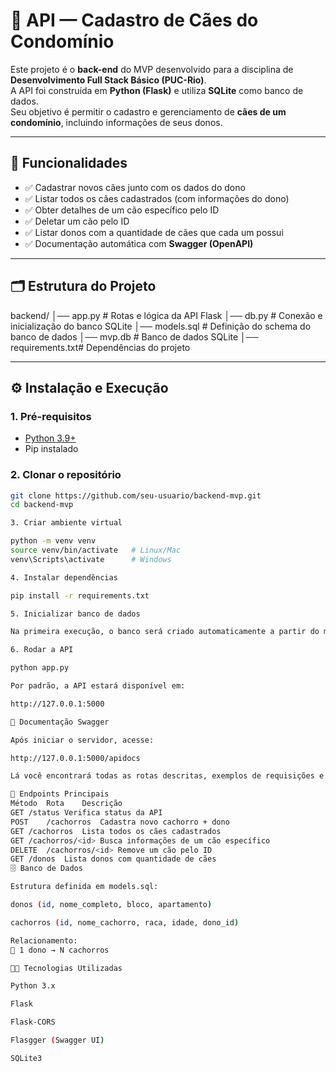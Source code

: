 # 🐾 API — Cadastro de Cães do Condomínio

Este projeto é o **back-end** do MVP desenvolvido para a disciplina de **Desenvolvimento Full Stack Básico (PUC-Rio)**.  
A API foi construída em **Python (Flask)** e utiliza **SQLite** como banco de dados.  
Seu objetivo é permitir o cadastro e gerenciamento de **cães de um condomínio**, incluindo informações de seus donos.

---

## 🚀 Funcionalidades

- ✅ Cadastrar novos cães junto com os dados do dono  
- ✅ Listar todos os cães cadastrados (com informações do dono)  
- ✅ Obter detalhes de um cão específico pelo ID  
- ✅ Deletar um cão pelo ID  
- ✅ Listar donos com a quantidade de cães que cada um possui  
- ✅ Documentação automática com **Swagger (OpenAPI)**  

---

## 🗂 Estrutura do Projeto

backend/
│── app.py # Rotas e lógica da API Flask
│── db.py # Conexão e inicialização do banco SQLite
│── models.sql # Definição do schema do banco de dados
│── mvp.db # Banco de dados SQLite
│── requirements.txt# Dependências do projeto


---

## ⚙️ Instalação e Execução

### 1. Pré-requisitos
- [Python 3.9+](https://www.python.org/downloads/)
- Pip instalado

### 2. Clonar o repositório
```bash
git clone https://github.com/seu-usuario/backend-mvp.git
cd backend-mvp

3. Criar ambiente virtual

python -m venv venv
source venv/bin/activate   # Linux/Mac
venv\Scripts\activate      # Windows

4. Instalar dependências

pip install -r requirements.txt

5. Inicializar banco de dados

Na primeira execução, o banco será criado automaticamente a partir do models.sql.

6. Rodar a API

python app.py

Por padrão, a API estará disponível em:

http://127.0.0.1:5000

📖 Documentação Swagger

Após iniciar o servidor, acesse:

http://127.0.0.1:5000/apidocs

Lá você encontrará todas as rotas descritas, exemplos de requisições e respostas.

🔗 Endpoints Principais
Método	Rota	Descrição
GET	/status	Verifica status da API
POST	/cachorros	Cadastra novo cachorro + dono
GET	/cachorros	Lista todos os cães cadastrados
GET	/cachorros/<id>	Busca informações de um cão específico
DELETE	/cachorros/<id>	Remove um cão pelo ID
GET	/donos	Lista donos com quantidade de cães
🗄 Banco de Dados

Estrutura definida em models.sql:

donos (id, nome_completo, bloco, apartamento)

cachorros (id, nome_cachorro, raca, idade, dono_id)

Relacionamento:
📌 1 dono → N cachorros

👨‍💻 Tecnologias Utilizadas

Python 3.x

Flask

Flask-CORS

Flasgger (Swagger UI)

SQLite3